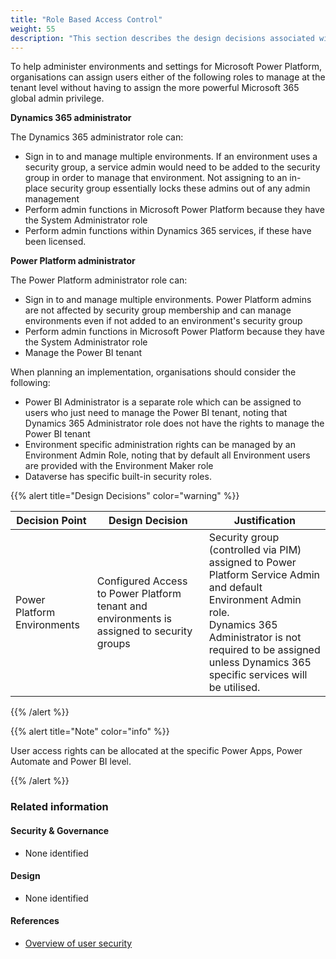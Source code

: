 ```yaml
---
title: "Role Based Access Control"
weight: 55
description: "This section describes the design decisions associated with Role Based Access Control within Power Platform Services for system(s) built using ASD's Blueprint for Secure Cloud."
---
```


To help administer environments and settings for Microsoft Power Platform, organisations can assign users either of the following roles to manage at the tenant level without having to assign the more powerful Microsoft 365 global admin privilege. 

**Dynamics 365 administrator**

The Dynamics 365 administrator role can: 

* Sign in to and manage multiple environments. If an environment uses a security group, a service admin would need to be added to the security group in order to manage that environment. Not assigning to an in- place security group essentially locks these admins out of any admin management
* Perform admin functions in Microsoft Power Platform because they have the System Administrator role
* Perform admin functions within Dynamics 365 services, if these have been licensed. 

**Power Platform administrator**

The Power Platform administrator role can: 

* Sign in to and manage multiple environments. Power Platform admins are not affected by security group membership and can manage environments even if not added to an environment's security group
* Perform admin functions in Microsoft Power Platform because they have the System Administrator role
* Manage the Power BI tenant

When planning an implementation, organisations should consider the following:

* Power BI Administrator is a separate role which can be assigned to users who just need to manage the Power BI tenant, noting that Dynamics 365 Administrator role does not have the rights to manage the Power BI tenant 
* Environment specific administration rights can be managed by an Environment Admin Role, noting that by default all Environment users are provided with the Environment Maker role
* Dataverse has specific built-in security roles.

{{% alert title="Design Decisions" color="warning" %}}

| Decision Point              | Design Decision                                                                            | Justification                                                                                                                                                                                                                         |
|-----------------------------|--------------------------------------------------------------------------------------------|---------------------------------------------------------------------------------------------------------------------------------------------------------------------------------------------------------------------------------------|
| Power Platform Environments | Configured Access to Power Platform tenant and environments is assigned to security groups | Security group (controlled via PIM) assigned to Power Platform Service Admin and default Environment Admin role.<br>Dynamics 365 Administrator is not required to be assigned unless Dynamics 365 specific services will be utilised. |

{{% /alert %}}

{{% alert title="Note" color="info" %}}

User access rights can be allocated at the specific Power Apps, Power Automate and Power BI level.

{{% /alert %}}

### Related information

#### Security & Governance

* None identified

#### Design

* None identified

#### References

* [Overview of user security](https://docs.microsoft.com/power-platform/admin/grant-users-access)

